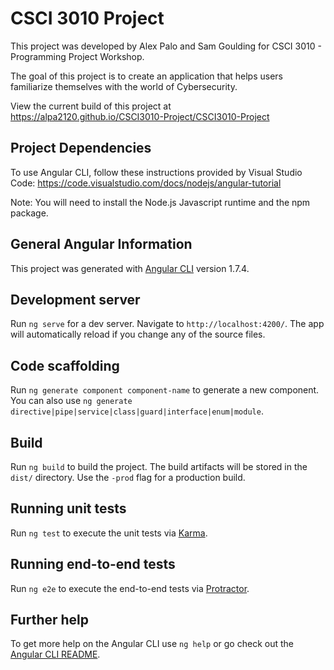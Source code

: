 # CSCI 3010 Project

This project was developed by Alex Palo and Sam Goulding for CSCI 3010 - Programming Project Workshop.

The goal of this project is to create an application that helps users familiarize themselves with the world of Cybersecurity.

View the current build of this project at https://alpa2120.github.io/CSCI3010-Project/CSCI3010-Project

## Project Dependencies

To use Angular CLI, follow these instructions provided by Visual Studio Code: https://code.visualstudio.com/docs/nodejs/angular-tutorial

Note: You will need to install the Node.js Javascript runtime and the npm package.

## General Angular Information

This project was generated with [Angular CLI](https://github.com/angular/angular-cli) version 1.7.4.

## Development server

Run `ng serve` for a dev server. Navigate to `http://localhost:4200/`. The app will automatically reload if you change any of the source files.

## Code scaffolding

Run `ng generate component component-name` to generate a new component. You can also use `ng generate directive|pipe|service|class|guard|interface|enum|module`.

## Build

Run `ng build` to build the project. The build artifacts will be stored in the `dist/` directory. Use the `-prod` flag for a production build.

## Running unit tests

Run `ng test` to execute the unit tests via [Karma](https://karma-runner.github.io).

## Running end-to-end tests

Run `ng e2e` to execute the end-to-end tests via [Protractor](http://www.protractortest.org/).

## Further help

To get more help on the Angular CLI use `ng help` or go check out the [Angular CLI README](https://github.com/angular/angular-cli/blob/master/README.md).
